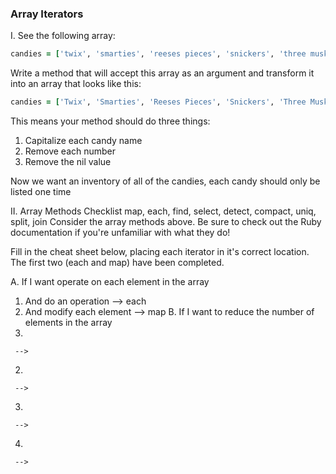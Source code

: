 ### Array Iterators

I. See the following array:
```ruby
candies = ['twix', 'smarties', 'reeses pieces', 'snickers', 'three musketeers', 'milky way', 'swedish fish', nil, 1, 2]
```

Write a method that will accept this array as an argument and transform it into an array that looks like this:

```ruby
candies = ['Twix', 'Smarties', 'Reeses Pieces', 'Snickers', 'Three Musketeers', 'Milky Way', 'Swedish Fish']
```
This means your method should do three things:

1. Capitalize each candy name
2. Remove each number
3. Remove the nil value

Now we want an inventory of all of the candies, each candy should only be listed one time

II. Array Methods Checklist
map, each, find, select, detect, compact, uniq, split, join
Consider the array methods above. Be sure to check out the Ruby documentation if you're unfamiliar with what they do!

Fill in the cheat sheet below, placing each iterator in it's correct location. The first two (each and map) have been completed.

A. If I want operate on each element in the array
  1. And do an operation
      --> each
  2. And modify each element
      --> map
B. If I want to reduce the number of elements in the array
   1.
     -->
   2.
     -->
   3.
     -->
   4.
     -->
